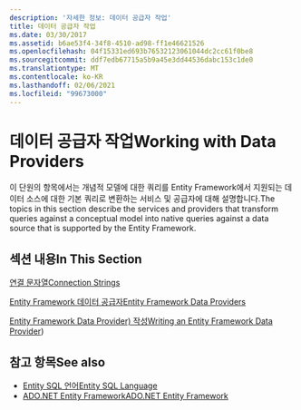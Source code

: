 ```yaml
---
description: '자세한 정보: 데이터 공급자 작업'
title: 데이터 공급자 작업
ms.date: 03/30/2017
ms.assetid: b6ae53f4-34f8-4510-ad98-ff1e46621526
ms.openlocfilehash: 04f15331ed693b76532123061044dc2cc61f0be8
ms.sourcegitcommit: ddf7edb67715a5b9a45e3dd44536dabc153c1de0
ms.translationtype: MT
ms.contentlocale: ko-KR
ms.lasthandoff: 02/06/2021
ms.locfileid: "99673000"
---
```

# <a name="working-with-data-providers"></a><span data-ttu-id="364a0-103">데이터 공급자 작업</span><span class="sxs-lookup"><span data-stu-id="364a0-103">Working with Data Providers</span></span>

<span data-ttu-id="364a0-104">이 단원의 항목에서는 개념적 모델에 대한 쿼리를 Entity Framework에서 지원되는 데이터 소스에 대한 기본 쿼리로 변환하는 서비스 및 공급자에 대해 설명합니다.</span><span class="sxs-lookup"><span data-stu-id="364a0-104">The topics in this section describe the services and providers that transform queries against a conceptual model into native queries against a data source that is supported by the Entity Framework.</span></span>  
  
## <a name="in-this-section"></a><span data-ttu-id="364a0-105">섹션 내용</span><span class="sxs-lookup"><span data-stu-id="364a0-105">In This Section</span></span>  

 [<span data-ttu-id="364a0-106">연결 문자열</span><span class="sxs-lookup"><span data-stu-id="364a0-106">Connection Strings</span></span>](connection-strings.md)  
  
 [<span data-ttu-id="364a0-107">Entity Framework 데이터 공급자</span><span class="sxs-lookup"><span data-stu-id="364a0-107">Entity Framework Data Providers</span></span>](data-providers.md)  
  
 <span data-ttu-id="364a0-108">[Entity Framework Data Provider) 작성](/previous-versions/dotnet/netframework-4.0/ee789835(v=vs.100))</span><span class="sxs-lookup"><span data-stu-id="364a0-108">[Writing an Entity Framework Data Provider](/previous-versions/dotnet/netframework-4.0/ee789835(v=vs.100)))</span></span>
  
## <a name="see-also"></a><span data-ttu-id="364a0-109">참고 항목</span><span class="sxs-lookup"><span data-stu-id="364a0-109">See also</span></span>

- [<span data-ttu-id="364a0-110">Entity SQL 언어</span><span class="sxs-lookup"><span data-stu-id="364a0-110">Entity SQL Language</span></span>](./language-reference/entity-sql-language.md)
- [<span data-ttu-id="364a0-111">ADO.NET Entity Framework</span><span class="sxs-lookup"><span data-stu-id="364a0-111">ADO.NET Entity Framework</span></span>](index.md)

